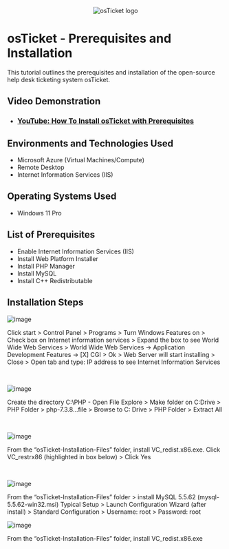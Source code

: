 <p align="center">
<img src="https://i.imgur.com/Clzj7Xs.png" alt="osTicket logo"/>
</p>

<h1>osTicket - Prerequisites and Installation</h1>
This tutorial outlines the prerequisites and installation of the open-source help desk ticketing system osTicket.<br />


<h2>Video Demonstration</h2>

-  ### [YouTube: How To Install osTicket with Prerequisites](https://www.youtube.com)

<h2>Environments and Technologies Used</h2>

- Microsoft Azure (Virtual Machines/Compute)
- Remote Desktop
- Internet Information Services (IIS)

<h2>Operating Systems Used </h2>

- Windows 11 Pro </b> 

<h2>List of Prerequisites</h2>

- Enable Internet Information Services (IIS)
- Install Web Platform Installer
- Install PHP Manager
- Install MySQL
- Install C++ Redistributable
  

<h2>Installation Steps</h2>

![image](https://github.com/user-attachments/assets/e8dc3841-e1e0-4467-829a-2442eb3f0a7d)


<p>

Click start > Control Panel > Programs > Turn Windows Features on > Check box on Internet information services > Expand the box to see World Wide Web Services > World Wide Web Services -> Application Development Features -> [X] CGI > Ok > Web Server will start installing > Close > Open tab and type:  IP address to see Internet Information Services
  
</p>
<br />

![image](https://github.com/user-attachments/assets/b836e8f5-e2de-4b88-91e6-e9354c94524c)



</p>
Create the directory C:\PHP - Open File Explore > Make folder on C:Drive > PHP Folder > php-7.3.8…file > Browse to C: Drive > PHP Folder > Extract All


</p>
<br />

<p>


![image](https://github.com/user-attachments/assets/a125817a-607a-42a1-8afc-12930673a0d9)



</p>


From the “osTicket-Installation-Files” folder, install VC_redist.x86.exe. Click VC_restrx86 (highlighted in box below) > Click Yes



<br />


</p>

![image](https://github.com/user-attachments/assets/83d54d25-8c04-4eb0-bd61-9b5ba2c94237)


</p>

From the “osTicket-Installation-Files” folder > install MySQL 5.5.62 (mysql-5.5.62-win32.msi) 
Typical Setup > Launch Configuration Wizard (after install) > Standard Configuration > Username: root > Password: root

</p>
</p>


![image](https://github.com/user-attachments/assets/1f48238a-9ebe-4558-80ac-934ec9667d6e)

</p>

From the “osTicket-Installation-Files” folder, install VC_redist.x86.exe






